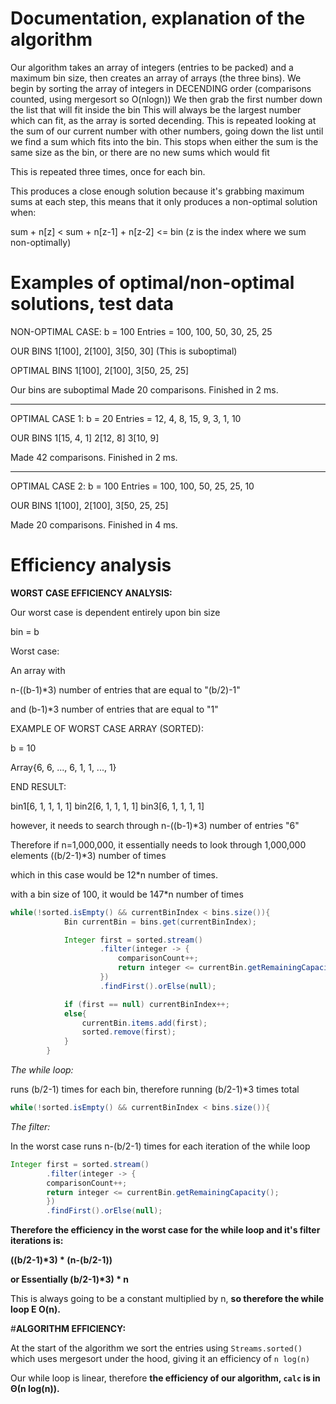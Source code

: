 # Documentation, explanation of the algorithm
Our algorithm takes an array of integers (entries to be packed)
and a maximum bin size, then
creates an array of arrays (the three bins).
We begin by sorting the array of integers in DECENDING order 
(comparisons counted, using mergesort so O(nlogn))
We then grab the first number down the list that will fit inside the bin
This will always be the largest number which can fit, as the array is sorted decending.
This is repeated looking at the sum of our current number with other numbers,
going down the list until we find a sum which fits into the bin.
This stops when either the sum is the same size as the bin,
or there are no new sums which would fit

This is repeated three times, once for each bin.

This produces a close enough solution because it's grabbing maximum sums at each step,
this means that it only produces a non-optimal solution when: 

sum + n[z] < sum + n[z-1] + n[z-2] <= bin
(z is the index where we sum non-optimally)


# Examples of optimal/non-optimal solutions, test data

NON-OPTIMAL CASE:
b = 100
Entries = 100, 100, 50, 30, 25, 25

OUR BINS 1[100], 2[100], 3[50, 30]
(This is suboptimal)

OPTIMAL BINS 1[100], 2[100], 3[50, 25, 25]

Our bins are suboptimal
Made 20 comparisons.
Finished in 2 ms.

--------------------------------------------------------------------------------------

OPTIMAL CASE 1:
b = 20
Entries = 12, 4, 8, 15, 9, 3, 1, 10

OUR BINS 1[15, 4, 1] 2[12, 8] 3[10, 9]

Made 42 comparisons.
Finished in 2 ms.

--------------------------------------------------------------------------------------

OPTIMAL CASE 2:
b = 100
Entries = 100, 100, 50, 25, 25, 10

OUR BINS 1[100], 2[100], 3[50, 25, 25]

Made 20 comparisons.
Finished in 4 ms.

# Efficiency analysis
__WORST CASE EFFICIENCY ANALYSIS:__

Our worst case is dependent entirely upon bin size

bin = b

Worst case:

An array with

n-((b-1)*3) number of entries that are equal to "(b/2)-1"

and (b-1)*3 number of entries that are equal to "1"

EXAMPLE OF WORST CASE ARRAY (SORTED):

b = 10

Array{6, 6, ..., 6, 1, 1, ..., 1}

END RESULT:

bin1[6, 1, 1, 1, 1] bin2[6, 1, 1, 1, 1] bin3[6, 1, 1, 1, 1]

however, it needs to search through n-((b-1)*3) number of entries "6"

Therefore if n=1,000,000, it essentially needs to look through 1,000,000 elements ((b/2-1)*3) number of times

which in this case would be 12*n number of times.

with a bin size of 100, it would be 147*n number of times

```java
while(!sorted.isEmpty() && currentBinIndex < bins.size()){
            Bin currentBin = bins.get(currentBinIndex);

            Integer first = sorted.stream()
                    .filter(integer -> {
                        comparisonCount++;
                        return integer <= currentBin.getRemainingCapacity();
                    })
                    .findFirst().orElse(null);

            if (first == null) currentBinIndex++;
            else{
                currentBin.items.add(first);
                sorted.remove(first);
            }
        }
```
_The while loop:_

runs (b/2-1) times for each bin, therefore running (b/2-1)*3 times total

```java
while(!sorted.isEmpty() && currentBinIndex < bins.size()){
```

_The filter:_

In the worst case runs n-(b/2-1) times for each iteration of the while loop

```java
Integer first = sorted.stream()
        .filter(integer -> {
        comparisonCount++;
        return integer <= currentBin.getRemainingCapacity();
        })
        .findFirst().orElse(null);
```

__Therefore the efficiency in the worst case for the while loop and it's filter iterations is:__

__((b/2-1)*3) * (n-(b/2-1))__

__or Essentially (b/2-1)*3) * n__

This is always going to be a constant multiplied by n, __so therefore the while loop E O(n).__

#__ALGORITHM EFFICIENCY:__

At the start of the algorithm we sort the entries using `Streams.sorted()` which uses mergesort under the hood, giving it an efficiency of `n log(n)`

Our while loop is linear, therefore __the efficiency of our algorithm, `calc` is in Θ(n log(n)).__